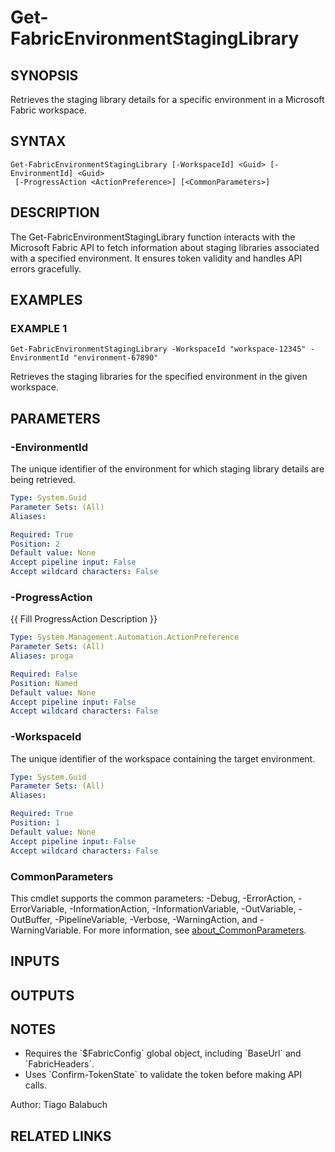 ﻿---
external help file: FabricTools-help.xml
Module Name: FabricTools
online version:
schema: 2.0.0
---

# Get-FabricEnvironmentStagingLibrary

## SYNOPSIS
Retrieves the staging library details for a specific environment in a Microsoft Fabric workspace.

## SYNTAX

```
Get-FabricEnvironmentStagingLibrary [-WorkspaceId] <Guid> [-EnvironmentId] <Guid>
 [-ProgressAction <ActionPreference>] [<CommonParameters>]
```

## DESCRIPTION
The Get-FabricEnvironmentStagingLibrary function interacts with the Microsoft Fabric API to fetch information
about staging libraries associated with a specified environment.
It ensures token validity and handles API errors gracefully.

## EXAMPLES

### EXAMPLE 1
```
Get-FabricEnvironmentStagingLibrary -WorkspaceId "workspace-12345" -EnvironmentId "environment-67890"
```

Retrieves the staging libraries for the specified environment in the given workspace.

## PARAMETERS

### -EnvironmentId
The unique identifier of the environment for which staging library details are being retrieved.

```yaml
Type: System.Guid
Parameter Sets: (All)
Aliases:

Required: True
Position: 2
Default value: None
Accept pipeline input: False
Accept wildcard characters: False
```

### -ProgressAction
{{ Fill ProgressAction Description }}

```yaml
Type: System.Management.Automation.ActionPreference
Parameter Sets: (All)
Aliases: proga

Required: False
Position: Named
Default value: None
Accept pipeline input: False
Accept wildcard characters: False
```

### -WorkspaceId
The unique identifier of the workspace containing the target environment.

```yaml
Type: System.Guid
Parameter Sets: (All)
Aliases:

Required: True
Position: 1
Default value: None
Accept pipeline input: False
Accept wildcard characters: False
```

### CommonParameters
This cmdlet supports the common parameters: -Debug, -ErrorAction, -ErrorVariable, -InformationAction, -InformationVariable, -OutVariable, -OutBuffer, -PipelineVariable, -Verbose, -WarningAction, and -WarningVariable. For more information, see [about_CommonParameters](http://go.microsoft.com/fwlink/?LinkID=113216).

## INPUTS

## OUTPUTS

## NOTES
- Requires the \`$FabricConfig\` global object, including \`BaseUrl\` and \`FabricHeaders\`.
- Uses \`Confirm-TokenState\` to validate the token before making API calls.

Author: Tiago Balabuch

## RELATED LINKS
